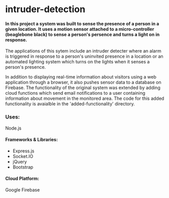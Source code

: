 # intruder-detection

#### In this project a system was built to sense the presence of a person in a given location. It uses a motion sensor attached to a micro-controller (beaglebone black) to sense a person's persence and turns a light on in response. 

The applications of this sytem include an intruder detecter where an alarm is triggered in response to a person's uninvited presence in a location or an automated lighting system which turns on the lights when it senses a person's presence.

In addition to displaying real-time information about visitors using a web application through a browser, it also pushes sensor data to a database on Firebase. The functionality of the original system was extended by adding cloud functions which send email notifications to a user containing information about movement in the monitored area. The code for this added functionality is avaialble in the 'added-functionality' directory. 

### Uses:
Node.js
#### Frameworks & Libraries:
* Express.js
* Socket.IO
* jQuery
* Bootstrap
#### Cloud Platform:
Google Firebase

